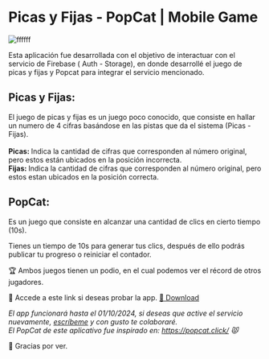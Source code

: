 #  Picas y Fijas - PopCat | Mobile Game

![ffffff](https://user-images.githubusercontent.com/114372854/230671868-d97cdf4f-3e3f-43a8-b2b4-d20abbd8331b.png)

Esta aplicación fue desarrollada con el objetivo de interactuar con el servicio de Firebase ( Auth - Storage), en donde desarrollé el juego de picas y fijas y Popcat para integrar el servicio mencionado.
<br/>

## Picas y Fijas:
El juego de picas y fijas es un juego poco conocido, que consiste en hallar un numero de 4 cifras basándose en las pistas que da el sistema (Picas - Fijas).
<br/>
<br/>
<b>Picas: </b>Indica la cantidad de cifras que corresponden al número original, pero estos están ubicados en la posición incorrecta.
<br/>
<b>Fijas: </b>Indica la cantidad de cifras que corresponden al número original, pero estos estan ubicados en la posición correcta.

## PopCat:
Es un juego que consiste en alcanzar una cantidad de clics en cierto tiempo (10s).

Tienes un tiempo de 10s para generar tus clics, después de ello podrás publicar tu progreso o reiniciar el contador.

🏆 Ambos juegos tienen un podio, en el cual podemos ver el récord de otros jugadores.

📁 Accede a este link si deseas probar la app. <a href="https://drive.google.com/drive/folders/18bVGytqDScT_1VQJDE-k7r2h-_hOvBiE?usp=sharing">💾 Download</a>
<br/>

_*El app funcionará hasta el 01/10/2024, si deseas que active el servicio nuevamente, <a href="mailto:brayancardona3778@gmail.com">escríbeme</a> y con gusto te colaboraré.*_
<br/>
_*El PopCat de este aplicativo fue inspirado en: https://popcat.click/ 😾*_


👋 Gracias por ver.
